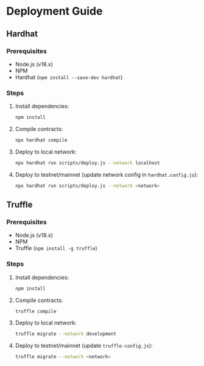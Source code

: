 # Deployment Guide

## Hardhat

### Prerequisites
- Node.js (v18.x)
- NPM
- Hardhat (`npm install --save-dev hardhat`)

### Steps
1. Install dependencies:
   ```bash
   npm install
   ```
2. Compile contracts:
   ```bash
   npx hardhat compile
   ```
3. Deploy to local network:
   ```bash
   npx hardhat run scripts/deploy.js --network localhost
   ```
4. Deploy to testnet/mainnet (update network config in `hardhat.config.js`):
   ```bash
   npx hardhat run scripts/deploy.js --network <network>
   ```

## Truffle

### Prerequisites
- Node.js (v18.x)
- NPM
- Truffle (`npm install -g truffle`)

### Steps
1. Install dependencies:
   ```bash
   npm install
   ```
2. Compile contracts:
   ```bash
   truffle compile
   ```
3. Deploy to local network:
   ```bash
   truffle migrate --network development
   ```
4. Deploy to testnet/mainnet (update `truffle-config.js`):
   ```bash
   truffle migrate --network <network>
   ``` 